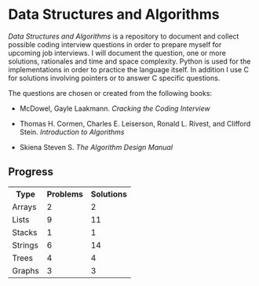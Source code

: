 # Data Structures and Algorithms

*Data Structures and Algorithms* is a repository to document and collect possible coding interview questions in order to prepare myself for upcoming job interviews. I will document the question, one or more solutions, rationales and time and space complexity. Python is used for the implementations in order to practice the language itself. In addition I use C for solutions involving pointers or to answer C specific questions.

The questions are chosen or created from the following books:

* McDowel, Gayle Laakmann. *Cracking the Coding Interview*

* Thomas H. Cormen, Charles E. Leiserson, Ronald L. Rivest, and Clifford Stein. *Introduction to Algorithms*

* Skiena Steven S. *The Algorithm Design Manual*

## Progress

<table>
  <tr>
    <th>Type</th><th>Problems</th><th>Solutions</th>
  </tr>
  <tr>
    <td>Arrays</td><td>2</td><td>2</td>
  </tr>
  <tr>
    <td>Lists</td><td>9</td><td>11</td>
  </tr>
  <tr>
    <td>Stacks</td><td>1</td><td>1</td>
  </tr>
  <tr>
    <td>Strings</td><td>6</td><td>14</td>
  </tr>
  <tr>
    <td>Trees</td><td>4</td><td>4</td>
  </tr>
  <tr>
    <td>Graphs</td><td>3</td><td>3</td>
  </tr>
</table>


